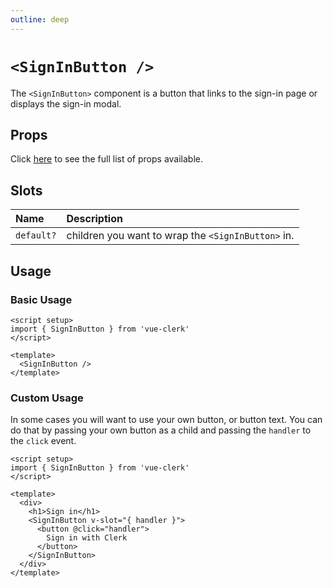 ```yaml
---
outline: deep
---
```


# `<SignInButton />`

The `<SignInButton>` component is a button that links to the sign-in page or displays the sign-in modal.

## Props

Click [here](https://clerk.com/docs/components/unstyled/sign-in-button#sign-in-button-properties) to see the full list of props available.

## Slots

|Name|Description|
|:----|:----|
|`default?`|children you want to wrap the `<SignInButton>` in.|

## Usage

### Basic Usage

```vue
<script setup>
import { SignInButton } from 'vue-clerk'
</script>

<template>
  <SignInButton />
</template>
```

### Custom Usage

In some cases you will want to use your own button, or button text. You can do that by passing your own button as a child and passing the `handler` to the `click` event.

```vue
<script setup>
import { SignInButton } from 'vue-clerk'
</script>

<template>
  <div>
    <h1>Sign in</h1>
    <SignInButton v-slot="{ handler }">
      <button @click="handler">
        Sign in with Clerk
      </button>
    </SignInButton>
  </div>
</template>
```
